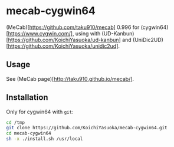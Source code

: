 # mecab-cygwin64

(MeCab)[https://github.com/taku910/mecab] 0.996 for (cygwin64)[https://www.cygwin.com/], using with (UD-Kanbun)[https://github.com/KoichiYasuoka/ud-kanbun] and (UniDic2UD)[https://github.com/KoichiYasuoka/unidic2ud].

## Usage

See (MeCab page)[http://taku910.github.io/mecab/].

## Installation

Only for cygwin64 with `git`:

```sh
cd /tmp
git clone https://github.com/KoichiYasuoka/mecab-cygwin64.git
cd mecab-cygwin64
sh -x ./install.sh /usr/local
```

